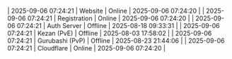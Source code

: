 | 2025-09-06 07:24:21 | Website | Online | 2025-09-06 07:24:20 |
| 2025-09-06 07:24:21 | Registration | Online | 2025-09-06 07:24:20 |
| 2025-09-06 07:24:21 | Auth Server | Offline | 2025-08-18 09:33:31 |
| 2025-09-06 07:24:21 | Kezan (PvE) | Offline | 2025-08-03 17:58:02 |
| 2025-09-06 07:24:21 | Gurubashi (PvP) | Offline | 2025-08-23 21:44:06 |
| 2025-09-06 07:24:21 | Cloudflare | Online | 2025-09-06 07:24:20 |
